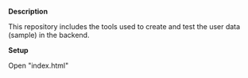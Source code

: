 **Description**

This repository includes the tools used to create and test the user data (sample) in the backend.

**Setup**

Open "index.html"
